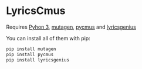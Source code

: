 # LyricsCmus
Requires [Pyhon 3](https://www.python.org/downloads/), [mutagen](https://mutagen.readthedocs.io/en/latest/index.html), [pycmus](https://pycmus.readthedocs.io/en/latest/) and [lyricsgenius](https://lyricsgenius.readthedocs.io/en/master/)

You can install all of them with pip:

```bash
pip install mutagen
pip install pycmus
pip install lyricsgenius
```


